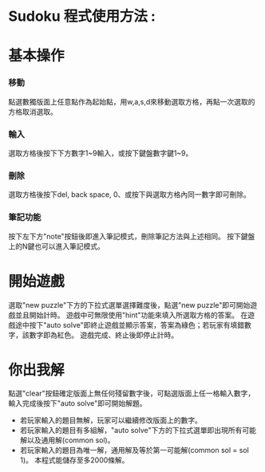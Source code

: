 Sudoku 程式使用方法 : 
========================
# 基本操作
### 移動
點選數獨版面上任意點作為起始點，用w,a,s,d來移動選取方格，再點一次選取的方格取消選取。
### 輸入
選取方格後按下下方數字1~9輸入，或按下鍵盤數字鍵1~9。
### 刪除
選取方格後按下del, back space, 0、或按下與選取方格內同一數字即可刪除。
### 筆記功能
按下左下方"note"按鈕後即進入筆記模式，刪除筆記方法與上述相同。
按下鍵盤上的N鍵也可以進入筆記模式。
# 開始遊戲
選取"new puzzle"下方的下拉式選單選擇難度後，點選"new puzzle"即可開始遊戲並且開始計時。
遊戲中可無限使用"hint"功能來填入所選取方格的答案。
在遊戲途中按下"auto solve"即終止遊戲並顯示答案，答案為綠色；若玩家有填錯數字，該數字即為紅色。
遊戲完成、終止後即停止計時。
# 你出我解
點選"clear"按鈕確定版面上無任何殘留數字後，可點選版面上任一格輸入數字，輸入完成後按下"auto solve"即可開始解題。
 - 若玩家輸入的題目無解，玩家可以繼續修改版面上的數字。
 - 若玩家輸入的題目有多組解，"auto solve"下方的下拉式選單即出現所有可能解以及通用解(common sol)。
 - 若玩家輸入的題目為唯一解，通用解及等於第一可能解(common sol = sol 1)。
本程式能儲存至多2000條解。

